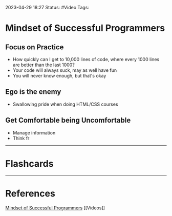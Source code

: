 2023-04-29 18:27
Status: #Video
Tags:

# Mindset of Successful Programmers

## Focus on Practice
* How quickly can I get to 10,000 lines of code, where every 1000 lines are better than the last 1000?
* Your code will always suck, may as well have fun
* You will never know enough, but that's okay
## Ego is the enemy
* Swallowing pride when doing HTML/CSS courses
## Get Comfortable being Uncomfortable
* Manage information
* Think fr


___
# Flashcards



---
# References
[Mindset of Successful Programmers](https://www.youtube.com/watch?v=nogh434ykF0)
[[Videos]]